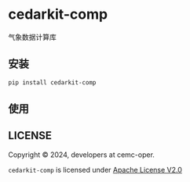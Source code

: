 # cedarkit-comp

气象数据计算库

## 安装

```bash
pip install cedarkit-comp
```

## 使用

## LICENSE

Copyright &copy; 2024, developers at cemc-oper.

`cedarkit-comp` is licensed under [Apache License V2.0](./LICENSE)